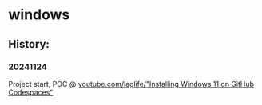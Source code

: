 # windows
## History:
### 20241124 
Project start, POC @ [youtube.com/laglife/"Installing Windows 11 on GitHub Codespaces"](https://www.youtube.com/watch?v=PQv-1-qI9zg)

